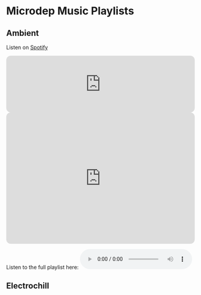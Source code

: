 # Microdep Music Playlists

## Ambient
Listen on [Spotify](https://open.spotify.com/playlist/6GMTi8qhp376yMh9VIj5eA?si=27679897c94646a1)  

<iframe style="border-radius:12px" src="https://open.spotify.com/embed/playlist/6GMTi8qhp376yMh9VIj5eA?utm_source=generator" width="100%" height="152" frameBorder="0" allowfullscreen="" allow="autoplay; clipboard-write; encrypted-media; fullscreen; picture-in-picture" loading="lazy"></iframe>
<iframe style="border-radius:12px" src="https://open.spotify.com/embed/playlist/6GMTi8qhp376yMh9VIj5eA?utm_source=generator" width="100%" height="352" frameBorder="0" allowfullscreen="" allow="autoplay; clipboard-write; encrypted-media; fullscreen; picture-in-picture" loading="lazy"></iframe>

Listen to the full playlist here:
<audio src="https://barbelith.quetzal-barb.ts.net:8443/microdep/MicroDep%20-%20Ambient.mp3" controls> </audio>

## Electrochill
